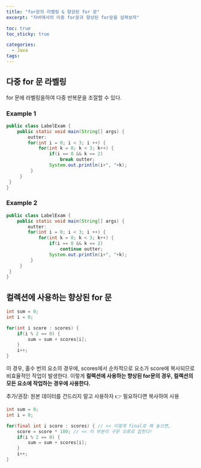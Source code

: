 ```yaml
---
title: "for문의 라벨링 & 향상된 for 문"
excerpt: "자바에서의 이중 for문과 향상된 for문을 살펴보자"

toc: true
toc_sticky: true

categories:
  - Java
tags:
---
```

## 다중 for 문 라벨링 
for 문에 라벨링을하여 다중 반복문을 조절할 수 있다.

### Example 1

```java
public class LabelExam {
	public static void main(String[] args) {
    	outter:
    	for(int i = 0; i < 3; i ++) {
    		for(int k = 0; k < 3; k++) {
        		if(i == 0 && k == 2)
            		break outter;
            	System.out.println(i+", "+k);
         }
     }
 }
}
```

### Example 2

```java
public class LabelExam {
	public static void main(String[] args) {
    	outter:
    	for(int i = 0; i < 3; i ++) {
    		for(int k = 0; k < 3; k++) {
        		if(i == 0 && k == 2)
            		continue outter;
            	System.out.println(i+", "+k);
         }
     }
 }
}
```

## 컬렉션에 사용하는 향상된 for 문

```java
int sum = 0;
int i = 0;

for(int i score : scores) {
	if(i % 2 == 0) {
		sum = sum + scores[i];
	}
	i++;
}
```

이 경우, 홀수 번의 요소의 경우에, scores에서 순차적으로 요소가 score에 복사되므로 비효율적인 작업이 발생한다. 이렇게 **컬렉션에 사용하는 향상된 for문의 경우, 컬렉션의 모든 요소에 작업하는 경우에 사용한다.**

추가/권장: 원본 데이터를 건드리지 말고 사용하자 👉 필요하다면 복사하여 사용

```java
int sum = 0;
int i = 0;

for(final int i score : scores) { // << 이렇게 final로 해 놓으면,
	score = score * 100; // << 이 부분이 구문 오류로 잡힌다!
	if(i % 2 == 0) {
		sum = sum + scores[i];
	}
	i++;
}
```